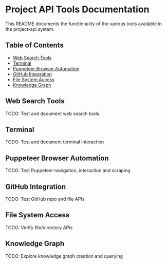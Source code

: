 # Project API Tools Documentation

This README documents the functionality of the various tools available in the project-api system.

## Table of Contents
- [Web Search Tools](#web-search-tools)
- [Terminal](#terminal)
- [Puppeteer Browser Automation](#puppeteer-browser-automation)
- [GitHub Integration](#github-integration)
- [File System Access](#file-system-access)
- [Knowledge Graph](#knowledge-graph)

## Web Search Tools
TODO: Test and document web search tools

## Terminal
TODO: Test and document terminal interaction

## Puppeteer Browser Automation
TODO: Test Puppeteer navigation, interaction and scraping

## GitHub Integration
TODO: Test GitHub repo and file APIs

## File System Access
TODO: Verify file/directory APIs

## Knowledge Graph
TODO: Explore knowledge graph creation and querying